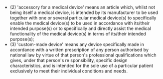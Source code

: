 - (2)  'accessory  for  a  medical  device'  means  an  article  which,  whilst  not  being  itself  a  medical  device,  is  intended  by  its manufacturer  to be used together  with one or several particular  medical device(s) to specifically enable the medical device(s) to be used in accordance with its/their intended purpose(s) or  to specifically and directly assist the medical functionality of  the medical device(s) in terms of its/their intended purpose(s);
- (3)  'custom-made  device'  means  any  device  specifically  made  in  accordance  with  a  written  prescription  of  any  person authorised by national law by virtue of that person's professional qualifications which gives, under  that person's re­ sponsibility,  specific  design  characteristics,  and  is  intended  for  the  sole  use  of  a  particular  patient  exclusively  to meet their individual conditions and needs.

